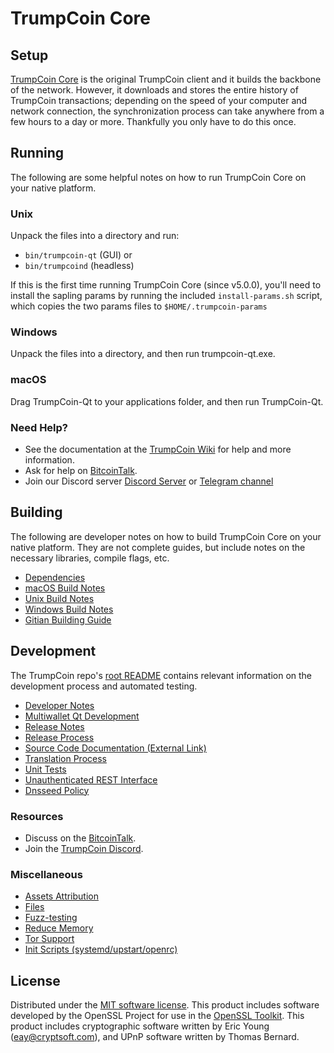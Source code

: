TrumpCoin Core
=============

Setup
---------------------
[TrumpCoin Core](https://www.trumpcoin.com) is the original TrumpCoin client and it builds the backbone of the network. However, it downloads and stores the entire history of TrumpCoin transactions; depending on the speed of your computer and network connection, the synchronization process can take anywhere from a few hours to a day or more. Thankfully you only have to do this once.

Running
---------------------
The following are some helpful notes on how to run TrumpCoin Core on your native platform.

### Unix

Unpack the files into a directory and run:

- `bin/trumpcoin-qt` (GUI) or
- `bin/trumpcoind` (headless)

If this is the first time running TrumpCoin Core (since v5.0.0), you'll need to install the sapling params by running the included `install-params.sh` script, which copies the two params files to `$HOME/.trumpcoin-params`

### Windows

Unpack the files into a directory, and then run trumpcoin-qt.exe.

### macOS

Drag TrumpCoin-Qt to your applications folder, and then run TrumpCoin-Qt.

### Need Help?

* See the documentation at the [TrumpCoin Wiki](https://github.com/trumpcoinsupport/TrumpCoin/wiki)
for help and more information.
* Ask for help on [BitcoinTalk](https://bitcointalk.org/index.php?topic=1858645).
* Join our Discord server [Discord Server](https://discord.gg/KkK5Pdg) or [Telegram channel](https://t.me/TrumpCoinWorldWide)

Building
---------------------
The following are developer notes on how to build TrumpCoin Core on your native platform. They are not complete guides, but include notes on the necessary libraries, compile flags, etc.

- [Dependencies](dependencies.md)
- [macOS Build Notes](build-osx.md)
- [Unix Build Notes](build-unix.md)
- [Windows Build Notes](build-windows.md)
- [Gitian Building Guide](gitian-building.md)

Development
---------------------
The TrumpCoin repo's [root README](/README.md) contains relevant information on the development process and automated testing.

- [Developer Notes](developer-notes.md)
- [Multiwallet Qt Development](multiwallet-qt.md)
- [Release Notes](release-notes.md)
- [Release Process](release-process.md)
- [Source Code Documentation (External Link)](https://www.fuzzbawls.pw/pivx/doxygen/)
- [Translation Process](translation_process.md)
- [Unit Tests](unit-tests.md)
- [Unauthenticated REST Interface](REST-interface.md)
- [Dnsseed Policy](dnsseed-policy.md)

### Resources
* Discuss on the [BitcoinTalk](https://bitcointalk.org/index.php?topic=1858645).
* Join the [TrumpCoin Discord](https://discord.gg/KkK5Pdg).

### Miscellaneous
- [Assets Attribution](assets-attribution.md)
- [Files](files.md)
- [Fuzz-testing](fuzzing.md)
- [Reduce Memory](reduce-memory.md)
- [Tor Support](tor.md)
- [Init Scripts (systemd/upstart/openrc)](init.md)

License
---------------------
Distributed under the [MIT software license](/COPYING).
This product includes software developed by the OpenSSL Project for use in the [OpenSSL Toolkit](https://www.openssl.org/). This product includes
cryptographic software written by Eric Young ([eay@cryptsoft.com](mailto:eay@cryptsoft.com)), and UPnP software written by Thomas Bernard.

